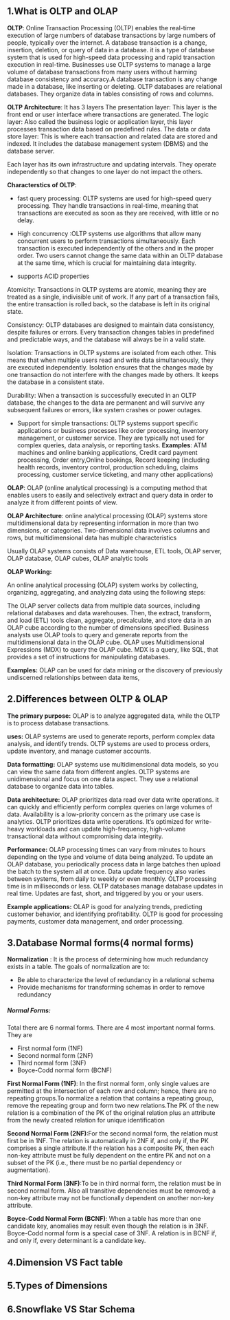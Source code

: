 ## 1.What is OLTP and OLAP
**OLTP**: Online Transaction Processing (OLTP) enables the real-time execution of large numbers of database transactions by large numbers of people, typically over the internet. A database transaction is a change, insertion, deletion, or query of data in a database. it is a type of database system that is used for high-speed data processing and rapid transaction execution in real-time. Businesses use OLTP systems to manage a large volume of database transactions from many users without harming database consistency and accuracy.A database transaction is any change made in a database, like inserting or deleting. OLTP databases are relational databases. They organize data in tables consisting of rows and columns.

**OLTP Architecture**: It has 3 layers The presentation layer:
This layer is the front end or user interface where transactions are generated. The logic layer: Also called the business logic or application layer, this layer processes transaction data based on predefined rules. The data or data store layer: This is where each transaction and related data are stored and indexed. It includes the database management system (DBMS) and the database server.

Each layer has its own infrastructure and updating intervals. They operate independently so that changes to one layer do not impact the others.

**Characterstics of OLTP**:

* fast query processing: OLTP systems are used for high-speed query processing. They handle transactions in real-time, meaning that transactions are executed as soon as they are received, with little or no delay.

* High concurrency :OLTP systems use algorithms that allow many concurrent users to perform transactions simultaneously. Each transaction is executed independently of the others and in the proper order. Two users cannot change the same data within an OLTP database at the same time, which is crucial for maintaining data integrity.

* supports ACID properties

Atomicity: Transactions in OLTP systems are atomic, meaning they are treated as a single, indivisible unit of work. If any part of a transaction fails, the entire transaction is rolled back, so the database is left in its original state.

Consistency: OLTP databases are designed to maintain data consistency, despite failures or errors. Every transaction changes tables in predefined and predictable ways, and the database will always be in a valid state.

Isolation: Transactions in OLTP systems are isolated from each other. This means that when multiple users read and write data simultaneously, they are executed independently. Isolation ensures that the changes made by one transaction do not interfere with the changes made by others. It keeps the database in a consistent state.‍

Durability: When a transaction is successfully executed in an OLTP database, the changes to the data are permanent and will survive any subsequent failures or errors, like system crashes or power outages.

* Support for simple transactions: OLTP systems support specific applications or business processes like order processing, inventory management, or customer service. They are typically not used for complex queries, data analysis, or reporting tasks.
**Examples**: ATM machines and online banking applications, Credit card payment processing, Order entry,Online bookings, Record keeping (including health records, inventory control, production scheduling, claims processing, customer service ticketing, and many other applications)

**OLAP**: OLAP (online analytical processing) is a computing method that enables users to easily and selectively extract and query data in order to analyze it from different points of view.

**OLAP Architecture**: online analytical processing (OLAP) systems store multidimensional data by representing information in more than two dimensions, or categories. Two-dimensional data involves columns and rows, but multidimensional data has multiple characteristics

Usually OLAP systems consists of Data warehouse, ETL tools, OLAP server, OLAP database, OLAP cubes, OLAP analytic tools

**OLAP Working:**

An online analytical processing (OLAP) system works by collecting, organizing, aggregating, and analyzing data using the following steps:

The OLAP server collects data from multiple data sources, including relational databases and data warehouses. Then, the extract, transform, and load (ETL) tools clean, aggregate, precalculate, and store data in an OLAP cube according to the number of dimensions specified. Business analysts use OLAP tools to query and generate reports from the multidimensional data in the OLAP cube. OLAP uses Multidimensional Expressions (MDX) to query the OLAP cube. MDX is a query, like SQL, that provides a set of instructions for manipulating databases.

**Examples:** OLAP can be used for data mining or the discovery of previously undiscerned relationships between data items,


## 2.Differences between OLTP & OLAP

**The primary purpose:** OLAP is to analyze aggregated data, while the OLTP is to process database transactions.

**uses:** OLAP systems are used to generate reports, perform complex data analysis, and identify trends. OLTP systems are used to process orders, update inventory, and manage customer accounts.

**Data formatting:** OLAP systems use multidimensional data models, so you can view the same data from different angles. OLTP systems are unidimensional and focus on one data aspect. They use a relational database to organize data into tables.

**Data architecture:** OLAP prioritizes data read over data write operations. it can quickly and efficiently perform complex queries on large volumes of data. Availability is a low-priority concern as the primary use case is analytics. OLTP prioritizes data write operations. It’s optimized for write-heavy workloads and can update high-frequency, high-volume transactional data without compromising data integrity.

**Performance:** OLAP processing times can vary from minutes to hours depending on the type and volume of data being analyzed. To update an OLAP database, you periodically process data in large batches then upload the batch to the system all at once. Data update frequency also varies between systems, from daily to weekly or even monthly. OLTP processing time is in milliseconds or less. OLTP databases manage database updates in real time. Updates are fast, short, and triggered by you or your users.

**Example applications:** OLAP is good for analyzing trends, predicting customer behavior, and identifying profitability. OLTP is good for processing payments, customer data management, and order processing.


## 3.Database Normal forms(4 normal forms)
**Normalization** :  It is the process of determining how much redundancy exists in a table. The goals of normalization are to:
* Be able to characterize the level of redundancy in a relational schema
* Provide mechanisms for transforming schemas in order to remove redundancy
##### Normal Forms:
Total there are 6 normal forms. There are 4 most important normal forms. They are
* First normal form (1NF)
* Second normal form (2NF)
* Third normal form (3NF)
* Boyce-Codd normal form (BCNF)

**First Normal Form (1NF)**: In the first normal form, only single values are permitted at the intersection of each row and column; hence, there are no repeating groups.To normalize a relation that contains a repeating group, remove the repeating group and form two new relations.The PK of the new relation is a combination of the PK of the original relation plus an attribute from the newly created relation for unique identification

**Second Normal Form (2NF)**:For the second normal form, the relation must first be in 1NF. The relation is automatically in 2NF if, and only if, the PK comprises a single attribute.If the relation has a composite PK, then each non-key attribute must be fully dependent on the entire PK and not on a subset of the PK (i.e., there must be no partial dependency or augmentation).

**Third Normal Form (3NF)**:To be in third normal form, the relation must be in second normal form. Also all transitive dependencies must be removed; a non-key attribute may not be functionally dependent on another non-key attribute.

**Boyce-Codd Normal Form (BCNF)**: When a table has more than one candidate key, anomalies may result even though the relation is in 3NF. Boyce-Codd normal form is a special case of 3NF. A relation is in BCNF if, and only if, every determinant is a candidate key.

## 4.Dimension VS Fact table


## 5.Types of Dimensions


## 6.Snowflake VS Star Schema
